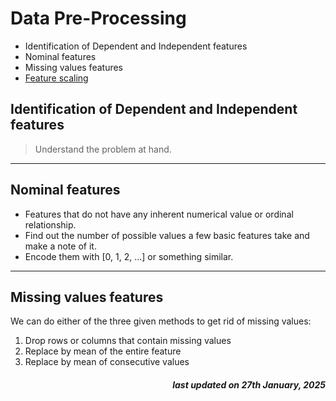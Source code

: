 # Data Pre-Processing

- Identification of Dependent and Independent features
- Nominal features
- Missing values features
- [Feature scaling](./feature-scaling.md)

## Identification of Dependent and Independent features

> Understand the problem at hand.

---

## Nominal features

- Features that do not have any inherent numerical value or ordinal relationship.
- Find out the number of possible values a few basic features take and make a note of it.
- Encode them with [0, 1, 2, ...] or something similar.

---

## Missing values features

We can do either of the three given methods to get rid of missing values:

<ol>
    <li>
        Drop rows or columns that contain missing values
    </li>
    <li>
        Replace by mean of the entire feature
    </li>
    <li>
        Replace by mean of consecutive values
    </li>
</ol>


<h5 style="text-align: right;">
    <em>last updated on 27th January, 2025</em>
<h6>
